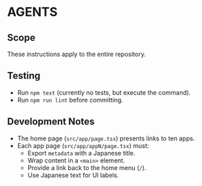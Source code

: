 # AGENTS

## Scope
These instructions apply to the entire repository.

## Testing
- Run `npm test` (currently no tests, but execute the command).
- Run `npm run lint` before committing.

## Development Notes
- The home page (`src/app/page.tsx`) presents links to ten apps.
- Each app page (`src/app/appN/page.tsx`) must:
  - Export `metadata` with a Japanese title.
  - Wrap content in a `<main>` element.
  - Provide a link back to the home menu (`/`).
  - Use Japanese text for UI labels.
